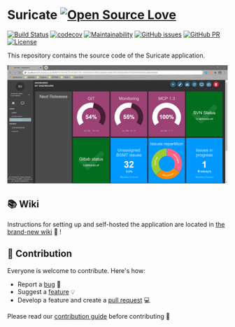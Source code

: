 # Suricate [![Open Source Love](https://badges.frapsoft.com/os/v3/open-source-150x25.png?v=103)](https://github.com/ellerbrock/open-source-badges/)

[![Build Status](https://dev.azure.com/suricate-io/suricate/_apis/build/status/suricate-io.suricate)](https://dev.azure.com/suricate-io/suricate/_apis/build/status/suricate-io.suricate?branchName=dev)
[![codecov](https://codecov.io/gh/suricate-io/suricate/branch/master/graph/badge.svg)](https://codecov.io/gh/suricate-io/suricate)
[![Maintainability](https://api.codeclimate.com/v1/badges/093032ef74459c9f8a44/maintainability)](https://codeclimate.com/github/suricate-io/suricate/maintainability)
[![GitHub issues](https://img.shields.io/github/issues/suricate-io/suricate.svg)](https://github.com/suricate-io/suricate/issues/)
[![GitHub PR](https://img.shields.io/github/issues-pr/suricate-io/suricate.svg)](https://github.com/suricate-io/suricate/pulls/)
[![License](https://img.shields.io/badge/License-Apache%202.0-blue.svg)](https://opensource.org/licenses/Apache-2.0)

This repository contains the source code of the Suricate application.

![Suricate dashboard developer environment](readme/dashboard.png)

## 📚 Wiki

Instructions for setting up and self-hosted the application are located in [the brand-new wiki](https://github.com/suricate-io/suricate/wiki) 🙌 !

## :beers: Contribution

Everyone is welcome to contribute. Here's how:

- Report a [bug](https://github.com/suricate-io/suricate/issues/new?assignees=&labels=bug&template=bug_report.md&title=) 🐛
- Suggest a [feature](https://github.com/suricate-io/suricate/issues/new?assignees=&labels=enhancement%2C+new+feature&template=feature-request.md&title=) 💡
- Develop a feature and create a [pull request](https://github.com/suricate-io/suricate/pulls) 💻

Please read our [contribution guide](https://github.com/suricate-io/suricate/blob/dev/CONTRIBUTING.md) before contributing 🙏
